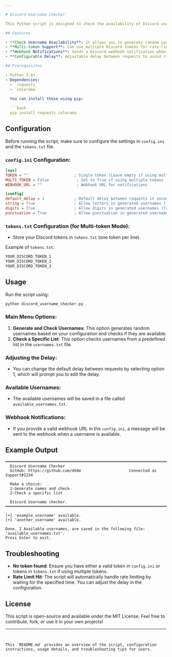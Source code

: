 ```yaml
---

# Discord Username Checker

This Python script is designed to check the availability of Discord usernames and save the available ones to a file. It supports both single-token and multi-token modes, and can also send a webhook notification when an available username is found.

## Features

- **Check Username Availability**: It allows you to generate random usernames and check if they are available on Discord.
- **Multi-token Support**: Can use multiple Discord tokens for rate-limited operations.
- **Webhook Notifications**: Sends a Discord webhook notification when a username is available.
- **Configurable Delay**: Adjustable delay between requests to avoid rate limiting.

## Prerequisites

- Python 3.6+.
- Dependencies:
  - `requests`
  - `colorama`
  
  You can install these using pip:

  ```bash
  pip install requests colorama
  ```

## Configuration

Before running the script, make sure to configure the settings in `config.ini` and the `tokens.txt` file.

### `config.ini` Configuration:

```ini
[sys]
TOKEN = ""                    ; Single token (Leave empty if using multiple tokens)
MULTI_TOKEN = False            ; Set to True if using multiple tokens
WEBHOOK_URL = ""               ; Webhook URL for notifications

[config]
default_delay = 1             ; Default delay between requests in seconds
string = True                 ; Allow letters in generated usernames (True/False)
digits = True                 ; Allow digits in generated usernames (True/False)
punctuation = True            ; Allow punctuation in generated usernames (True/False)
```

### `tokens.txt` Configuration (for Multi-token Mode):
- Store your Discord tokens in `tokens.txt` (one token per line).
  
Example of `tokens.txt`:

```txt
YOUR_DISCORD_TOKEN_1
YOUR_DISCORD_TOKEN_2
YOUR_DISCORD_TOKEN_3
```

## Usage

Run the script using:

```bash
python discord_username_checker.py
```

### Main Menu Options:

1. **Generate and Check Usernames**: This option generates random usernames based on your configuration and checks if they are available.
2. **Check a Specific List**: This option checks usernames from a predefined list in the `usernames.txt` file.

### Adjusting the Delay:

- You can change the default delay between requests by selecting option 1, which will prompt you to edit the delay.

### Available Usernames:

- The available usernames will be saved in a file called `available_usernames.txt`.

### Webhook Notifications:

- If you provide a valid webhook URL in the `config.ini`, a message will be sent to the webhook when a username is available.

## Example Output

```
════════════════════════════════════════════════════════════════════════════════════════════════════════════════════════
  Discord Username Checker 
  GitHub: https://github.com/dk6m                     Connected as Support#1234

  Make a choice:                             
  1-Generate names and check
  2-Check a specific list

  Discord Username checker.
════════════════════════════════════════════════════════════════════════════════════════════════════════════════════════

[+] 'example_username' available.
[+] 'another_username' available.

Done. 2 Available usernames, are saved in the following file: 'available_usernames.txt'.
Press Enter to exit.
```

## Troubleshooting

- **No token found**: Ensure you have either a valid token in `config.ini` or tokens in `tokens.txt` if using multiple tokens.
- **Rate Limit Hit**: The script will automatically handle rate limiting by waiting for the specified time. You can adjust the delay in the configuration.

## License

This script is open-source and available under the MIT License. Feel free to contribute, fork, or use it in your own projects!

---
```


This `README.md` provides an overview of the script, configuration instructions, usage details, and troubleshooting tips for users.
